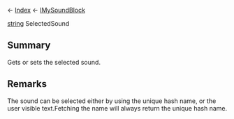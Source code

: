← [Index](Api-Index) ← [IMySoundBlock](SpaceEngineers.Game.ModAPI.Ingame.IMySoundBlock)

[string](System.String) SelectedSound

## Summary

Gets or sets the selected sound.

## Remarks

The sound can be selected either by using the unique hash name, or the user visible text.Fetching the name will always return the unique hash name.

